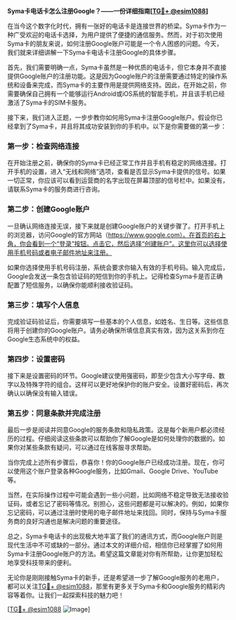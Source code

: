 **Syma卡电话卡怎么注册Google？——一份详细指南[[TG💪+ @esim1088](https://t.me/s/esim1088)]**

在当今这个数字化时代，拥有一张好的电话卡是连接世界的桥梁。Syma卡作为一种广受欢迎的电话卡选择，为用户提供了便捷的通信服务。然而，对于初次使用Syma卡的朋友来说，如何注册Google账户可能是一个令人困惑的问题。今天，我们就来详细讲解一下Syma卡电话卡注册Google的具体步骤。

首先，我们需要明确一点，Syma卡虽然是一种优质的电话卡，但它本身并不直接提供Google账户的注册功能。这是因为Google账户的注册需要通过特定的操作系统和设备来完成，而Syma卡的主要作用是提供网络支持。因此，在开始之前，你需要确保自己拥有一个能够运行Android或iOS系统的智能手机，并且该手机已经激活了Syma卡的SIM卡服务。

接下来，我们进入正题，一步步教你如何用Syma卡注册Google账户。假设你已经拿到了Syma卡，并且将其成功安装到你的手机中。以下是你需要做的第一步：

### 第一步：检查网络连接

在开始注册之前，确保你的Syma卡已经正常工作并且手机有稳定的网络连接。打开手机的设置，进入“无线和网络”选项，查看是否显示Syma卡提供的信号。如果一切正常，你应该可以看到运营商的名字出现在屏幕顶部的信号栏中。如果没有，请联系Syma卡的服务商进行咨询。

### 第二步：创建Google账户

一旦确认网络连接无误，接下来就是创建Google账户的关键步骤了。打开手机上的浏览器，访问Google的官方网站（https://www.google.com）。在首页的右上角，你会看到一个“登录”按钮。点击它，然后选择“创建账户”。这里你可以选择使用手机号码或者电子邮件地址来注册。

如果你选择使用手机号码注册，系统会要求你输入有效的手机号码。输入完成后，Google会发送一条包含验证码的短信到你的手机上。记得检查Syma卡是否正确配置了短信服务，以确保你能顺利接收验证码。

### 第三步：填写个人信息

完成验证码验证后，你需要填写一些基本的个人信息，如姓名、生日等。这些信息将用于创建你的Google账户。请务必确保所填信息真实有效，因为这关系到你在Google生态系统中的权益。

### 第四步：设置密码

接下来是设置密码的环节。Google建议使用强密码，即至少包含大小写字母、数字以及特殊字符的组合。这样可以更好地保护你的账户安全。设置好密码后，再次确认以确保没有输入错误。

### 第五步：同意条款并完成注册

最后一步是阅读并同意Google的服务条款和隐私政策。这是每个新用户都必须经历的过程。仔细阅读这些条款可以帮助你了解Google是如何处理你的数据的。如果你对某些条款有疑问，可以通过在线客服寻求帮助。

当你完成上述所有步骤后，恭喜你！你的Google账户已经成功注册。现在，你可以使用这个账户登录各种Google服务，比如Gmail、Google Drive、YouTube等。

当然，在实际操作过程中可能会遇到一些小问题，比如网络不稳定导致无法接收验证码，或者忘记了密码等情况。别担心，这些问题都是可以解决的。例如，如果你忘记密码，可以通过注册时使用的电子邮件地址来找回。同时，保持与Syma卡服务商的良好沟通也是解决问题的重要途径。

总之，Syma卡电话卡的出现极大地丰富了我们的通讯方式，而Google账户则是现代生活中不可或缺的一部分。通过本文的详细介绍，相信你已经掌握了如何用Syma卡注册Google账户的方法。希望这篇文章能对你有所帮助，让你更加轻松地享受科技带来的便利。

无论你是刚刚接触Syma卡的新手，还是希望进一步了解Google服务的老用户，都可以关注[TG💪+ @esim1088](https://t.me/s/esim1088)，那里有更多关于Syma卡和Google服务的精彩内容等着你。让我们一起探索科技的魅力吧！

[[TG💪+ @esim1088](https://t.me/s/esim1088) ![Image](https://i.postimg.cc/4NQfJmqS/Snipaste-2025-05-13-00-14-12.png)]